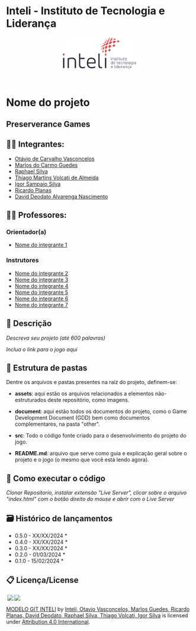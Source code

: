 # Inteli - Instituto de Tecnologia e Liderança

<p align="center">
<a href= "https://www.inteli.edu.br/"><img src="assets/inteli.png" alt="Inteli - Instituto de Tecnologia e Liderança" border="0" width=40% height=40%></a>
</p>

<br>

# Nome do projeto

## Preserverance Games

## 👨‍🎓 Integrantes:
- <a href="https://www.linkedin.com/in/otavio-vasconcelos-a11827208/">Otávio de Carvalho Vasconcelos</a>
- <a href="https://www.linkedin.com/in/marlos-do-carmo-guedes-366987250/">Marlos do Carmo Guedes</a>
- <a href="https://www.linkedin.com/in/raphaelfelipesilva/">Raphael Silva</a>
- <a href="https://www.linkedin.com/in/thiago-volcati-a42a94208/">Thiago Martins Volcati de Almeida</a>
- <a href="https://www.linkedin.com/in/victorbarq/">Igor Sampaio Silva</a>
- <a href="https://www.linkedin.com/in/victorbarq/">Ricardo Planas</a>
- <a href="https://www.linkedin.com/in/victorbarq/">David Deodato Alvarenga Nascimento</a>

## 👩‍🏫 Professores:
### Orientador(a)
- <a href="https://www.linkedin.com/in/victorbarq/">Nome do integrante 1</a>
### Instrutores
- <a href="https://www.linkedin.com/in/victorbarq/">Nome do integrante 2</a>
- <a href="https://www.linkedin.com/in/victorbarq/">Nome do integrante 3</a>
- <a href="https://www.linkedin.com/in/victorbarq/">Nome do integrante 4</a>
- <a href="https://www.linkedin.com/in/victorbarq/">Nome do integrante 5</a>
- <a href="https://www.linkedin.com/in/victorbarq/">Nome do integrante 6</a>
- <a href="https://www.linkedin.com/in/victorbarq/">Nome do integrante 7</a>

## 📜 Descrição

*Descreva seu projeto (até 600 palavras)*

*Inclua o link para o jogo aqui*


## 📁 Estrutura de pastas

Dentre os arquivos e pastas presentes na raiz do projeto, definem-se:

- <b>assets</b>: aqui estão os arquivos relacionados a elementos não-estruturados deste repositório, como imagens.

- <b>document</b>: aqui estão todos os documentos do projeto, como o Game Development Document (GDD) bem como documentos complementares, na pasta "other".

- <b>src</b>: Todo o código fonte criado para o desenvolvimento do projeto do jogo.

- <b>README.md</b>: arquivo que serve como guia e explicação geral sobre o projeto e o jogo (o mesmo que você está lendo agora).

## 🔧 Como executar o código

*Clonar Repositorio, instalar extensão "Live Server", clicar sobre o arquivo "index.html" com o botão direito do mouse e abrir com o Live Server*


## 🗃 Histórico de lançamentos

* 0.5.0 - XX/XX/2024
    *
* 0.4.0 - XX/XX/2024
    *
* 0.3.0 - XX/XX/2024
    *
* 0.2.0 - 01/03/2024
    *
* 0.1.0 - 15/02/2024
    *

## 📋 Licença/License

<img style="height:22px!important;margin-left:3px;vertical-align:text-bottom;" src="https://mirrors.creativecommons.org/presskit/icons/cc.svg?ref=chooser-v1"><img style="height:22px!important;margin-left:3px;vertical-align:text-bottom;" src="https://mirrors.creativecommons.org/presskit/icons/by.svg?ref=chooser-v1"><p xmlns:cc="http://creativecommons.org/ns#" xmlns:dct="http://purl.org/dc/terms/"><a property="dct:title" rel="cc:attributionURL" href="https://github.com/Intelihub/Template_M1">MODELO GIT INTELI</a> by <a rel="cc:attributionURL dct:creator" property="cc:attributionName" href="https://github.com/Intelihub/Template_M1">Inteli, Otavio Vasconcelos, Marlos Guedes, Ricardo Planas, David Deodato, Raphael Silva, Thiago Volcati, Igor Silva</a> is licensed under <a href="http://creativecommons.org/licenses/by/4.0/?ref=chooser-v1" target="_blank" rel="license noopener noreferrer" style="display:inline-block;">Attribution 4.0 International</a>.</p>
